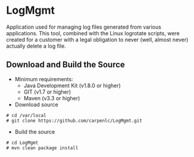 # LogMgmt
Application used for managing log files generated from various applications.  This tool, combined with the Linux logrotate scripts, were created for a customer with a legal obligation to never (well, almost never) actually delete a log file.  
## Download and Build the Source
* Minimum requirements:
    * Java Development Kit (v1.8.0 or higher)
    * GIT (v1.7 or higher)
    * Maven (v3.3 or higher)
* Download source
```
# cd /var/local
# git clone https://github.com/carpenlc/LogMgmt.git
```
* Build the source
```
# cd LogMgmt
# mvn clean package install
```
